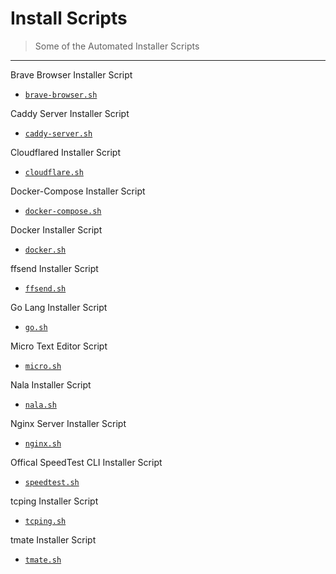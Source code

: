 # Install Scripts

> Some of the Automated Installer Scripts

---

Brave Browser Installer Script

- [`brave-browser.sh`](brave-browser.sh)

Caddy Server Installer Script

- [`caddy-server.sh`](caddy-server.sh)

Cloudflared Installer Script

- [`cloudflare.sh`](cloudflare.sh)

Docker-Compose Installer Script

- [`docker-compose.sh`](docker-compose.sh)

Docker Installer Script

- [`docker.sh`](docker.sh)

ffsend Installer Script

- [`ffsend.sh`](ffsend.sh)

Go Lang Installer Script

- [`go.sh`](go.sh)

Micro Text Editor Script

- [`micro.sh`](micro.sh)

Nala Installer Script

- [`nala.sh`](nala.sh)

Nginx Server Installer Script

- [`nginx.sh`](nginx.sh)

Offical SpeedTest CLI Installer Script

- [`speedtest.sh`](speedtest.sh)

tcping Installer Script

- [`tcping.sh`](tcping.sh)

tmate Installer Script

- [`tmate.sh`](tmate.sh)
